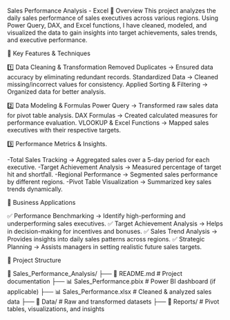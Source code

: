 Sales Performance Analysis - Excel
📌 Overview
This project analyzes the daily sales performance of sales executives across various regions. Using Power Query, DAX, and Excel functions, I have cleaned, modeled, and visualized the data to gain insights into target achievements, sales trends, and executive performance.

🚀 Key Features & Techniques

1️⃣ Data Cleaning & Transformation
Removed Duplicates → Ensured data accuracy by eliminating redundant records.
Standardized Data → Cleaned missing/incorrect values for consistency.
Applied Sorting & Filtering → Organized data for better analysis.

2️⃣ Data Modeling & Formulas
Power Query → Transformed raw sales data for pivot table analysis.
DAX Formulas → Created calculated measures for performance evaluation.
VLOOKUP & Excel Functions → Mapped sales executives with their respective targets.

3️⃣ Performance Metrics & Insights.

-Total Sales Tracking → Aggregated sales over a 5-day period for each executive.
-Target Achievement Analysis → Measured percentage of target hit and shortfall.
-Regional Performance → Segmented sales performance by different regions.
-Pivot Table Visualization → Summarized key sales trends dynamically.

🔢 Business Applications

✅ Performance Benchmarking → Identify high-performing and underperforming sales executives.
✅ Target Achievement Analysis → Helps in decision-making for incentives and bonuses.
✅ Sales Trend Analysis → Provides insights into daily sales patterns across regions.
✅ Strategic Planning → Assists managers in setting realistic future sales targets.

📂 Project Structure

📁 Sales_Performance_Analysis/
 ├── 📄 README.md  # Project documentation
 ├── 📊 Sales_Performance.pbix  # Power BI dashboard (if applicable)
 ├── 📊 Sales_Performance.xlsx  # Cleaned & analyzed sales data
 ├── 📂 Data/  # Raw and transformed datasets
 ├── 📂 Reports/  # Pivot tables, visualizations, and insights

